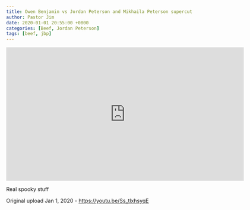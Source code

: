 ```yaml
---
title: Owen Benjamin vs Jordan Peterson and Mikhaila Peterson supercut
author: Pastor Jim
date: 2020-01-01 20:55:00 +0800
categories: [Beef, Jordan Peterson]
tags: [beef, jbp]
---
```


<iframe width="640" height="360" scrolling="no" frameborder="0" style="border: none;" src="https://www.bitchute.com/embed/TOpEo0wBHvuG/"></iframe>

Real spooky stuff



Original upload Jan 1, 2020 - https://youtu.be/Ss_tlxhsyqE

